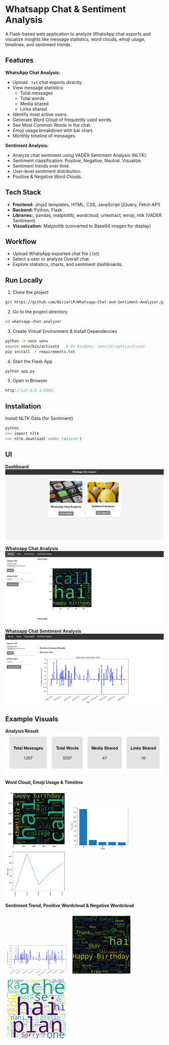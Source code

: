 
# Whatsapp Chat & Sentiment Analysis

A Flask-based web application to analyze WhatsApp chat exports and visualize insights like message statistics, word clouds, emoji usage, timelines, and sentiment trends.


## Features

**WhatsApp Chat Analysis:**
- Upload `.txt` chat exports directly.
- View message statistics:
  - Total messages
  - Total words
  - Media shared
  - Links shared
- Identify most active users.
- Generate Word Cloud of frequently used words.
- See Most Common Words in the chat.
- Emoji usage breakdown with bar chart.
- Monthly timeline of messages.

**Sentiment Analysis:**

- Analyze chat sentiment using VADER Sentiment Analysis (NLTK).
- Sentiment classification: Positive, Negative, Neutral.
Visualize:
- Sentiment trends over time.
- User-level sentiment distribution.
- Positive & Negative Word Clouds.


## Tech Stack

- **Frontend:** Jinja2 templates, HTML, CSS, JavaScript (jQuery, Fetch API)
- **Backend:** Python, Flask
- **Libraries:**, pandas, matplotlib, wordcloud, urlextract, emoji, nltk (VADER Sentiment)
- **Visualization:** Matplotlib (converted to Base64 images for display)
## Workflow

- Upload WhatsApp exported chat file (.txt).
- Select a user or analyze Overall chat.
- Explore statistics, charts, and sentiment dashboards.
## Run Locally

1. Clone the project

```bash
git https://github.com/NirzariP/Whatsapp-Chat-and-Sentiment-Analyzer.git
```

2. Go to the project directory

```bash
cd whatsapp-chat-analyzer
```

3. Create Virtual Environment & Install Dependencies

```bash
python -m venv venv
source venv/bin/activate   # On Windows: venv\Scripts\activate
pip install -r requirements.txt
```

4. Start the Flask App

```bash
python app.py
```

5. Open in Browser
```cpp
http://127.0.0.1:5000/
```

## Installation

Install NLTK Data (for Sentiment)

```bash
python
>>> import nltk
>>> nltk.download('vader_lexicon')
```
## UI

**Dashboard**
![App Screenshot](UI/image1.png)

**Whatsapp Chat Analysis**
![App Screenshot](UI/image2.png)

**Whatsapp Chat Sentiment Analysis**
![App Screenshot](UI/image3.png)


## Example Visuals

**Analysis Result**
![Analysis Result](ExampleVisuals/AnalysisResult.png)

**Word Cloud, Emoji Usage & Timeline**
<p float="left">
  <img src="ExampleVisuals/Wordcloud.png" width="200" />
  <img src="ExampleVisuals/EmojiUsage.png" width="200" />
  <img src="ExampleVisuals/Timeline.png" width="200" />
</p>

**Sentiment Trend, Positive Wordcloud & Negative Wordcloud**
<p float="left">
  <img src="ExampleVisuals/SentimentTrend.png" width="200" />
  <img src="ExampleVisuals/PositiveWordcloud.png" width="200" />
  <img src="ExampleVisuals/NegativeWordcloud.png" width="200" />
</p>
